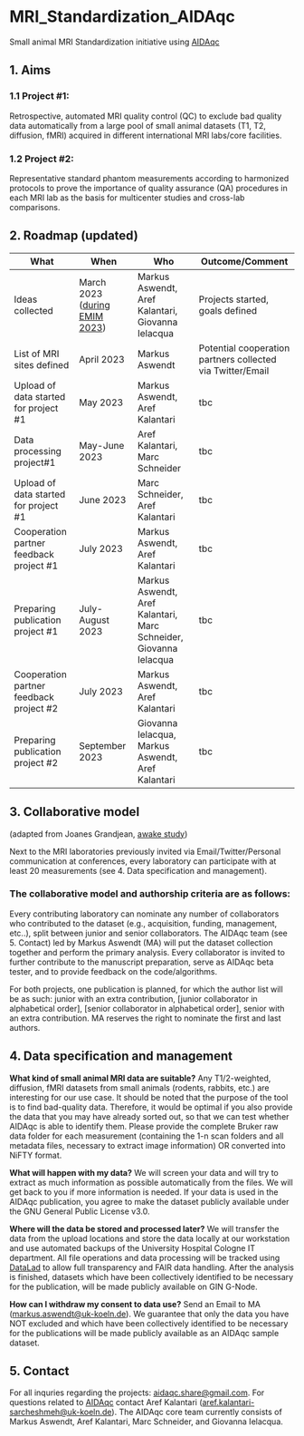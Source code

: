 # MRI_Standardization_AIDAqc
Small animal MRI Standardization initiative using [AIDAqc](https://github.com/Aswendt-Lab/AIDAqc)

## 1. Aims
### 1.1 Project #1: 
Retrospective, automated MRI quality control (QC) to exclude bad quality data automatically from a large pool of small animal datasets (T1, T2, diffusion, fMRI) acquired in different international MRI labs/core facilities. 

### 1.2 Project #2: 
Representative standard phantom measurements according to harmonized protocols to prove the importance of quality assurance (QA) procedures in each MRI lab as the basis for multicenter studies and cross-lab comparisons. 

## 2. Roadmap (updated)

| What | When  | Who  | Outcome/Comment  |
|---|---|---|---|
|  Ideas collected | March 2023 ([during EMIM 2023](https://e-smi.eu/meetings/emim/past-meetings/2023-salzburg/)) | Markus Aswendt, Aref Kalantari, Giovanna Ielacqua | Projects started, goals defined  |
| List of MRI sites defined | April 2023  | Markus Aswendt | Potential cooperation partners collected via Twitter/Email |
| Upload of data started for project #1 | May 2023 | Markus Aswendt, Aref Kalantari    | tbc |
| Data processing project#1 | May-June 2023 | Aref Kalantari, Marc Schneider | tbc |
| Upload of data started for project #1 | June 2023 | Marc Schneider, Aref Kalantari    | tbc |
| Cooperation partner feedback project #1| July 2023 | Markus Aswendt, Aref Kalantari    | tbc |
| Preparing publication project #1 | July-August 2023 | Markus Aswendt, Aref Kalantari, Marc Schneider, Giovanna Ielacqua  | tbc |
| Cooperation partner feedback project #2| July 2023 | Markus Aswendt, Aref Kalantari    | tbc |
| Preparing publication project #2 | September 2023 | Giovanna Ielacqua, Markus Aswendt, Aref Kalantari | tbc |

## 3. Collaborative model 
(adapted from Joanes Grandjean, [awake study](https://github.com/grandjeanlab/awake))

Next to the MRI laboratories previously invited via Email/Twitter/Personal communication at conferences, every laboratory can participate with at least 20 measurements (see 4. Data specification and management). 

### The collaborative model and authorship criteria are as follows:
Every contributing laboratory can nominate any number of collaborators who contributed to the dataset (e.g., acquisition, funding, management, etc..), split between junior and senior collaborators. The AIDAqc team (see 5. Contact) led by Markus Aswendt (MA) will put the dataset collection together and perform the primary analysis. Every collaborator is invited to further contribute to the manuscript preparation, serve as AIDAqc beta tester, and to provide feedback on the code/algorithms.

For both projects, one publication is planned, for which the author list will be as such: junior with an extra contribution, [junior collaborator in alphabetical order], [senior collaborator in alphabetical order], senior with an extra contribution. MA reserves the right to nominate the first and last authors.

## 4. Data specification and management
**What kind of small animal MRI data are suitable?**
Any T1/2-weighted, diffusion, fMRI datasets from small animals (rodents, rabbits, etc.) are interesting for our use case. It should be noted that the purpose of the tool is to find bad-quality data. Therefore, it would be optimal if you also provide the data that you may have already sorted out, so that we can test whether AIDAqc is able to identify them. Please provide the complete Bruker raw data folder for each measurement (containing the 1-n scan folders and all metadata files, necessary to extract image information) OR converted into NiFTY format. 

**What will happen with my data?**
We will screen your data and will try to extract as much information as possible automatically from the files. We will get back to you if more information is needed. If your data is used in the AIDAqc publication, you agree to make the dataset publicly available under the GNU General Public License v3.0. 

**Where will the data be stored and processed later?**
We will transfer the data from the upload locations and store the data locally at our workstation and use automated backups of the University Hospital Cologne IT department. All file operations and data processing will be tracked using [DataLad](https://www.datalad.org) to allow full transparency and FAIR data handling. After the analysis is finished, datasets which have been collectively identified to be necessary for the publication, will be made publicly available on GIN G-Node. 

**How can I withdraw my consent to data use?**
Send an Email to MA (markus.aswendt@uk-koeln.de). We guarantee that only the data you have NOT excluded and which have been collectively identified to be necessary for the publications will be made publicly available as an AIDAqc sample dataset.

## 5. Contact
For all inquries regarding the projects: aidaqc.share@gmail.com. For questions related to [AIDAqc](https://github.com/Aswendt-Lab/AIDAqc) contact Aref Kalantari (aref.kalantari-sarcheshmeh@uk-koeln.de). The AIDAqc core team currently consists of Markus Aswendt, Aref Kalantari, Marc Schneider, and Giovanna Ielacqua. 
